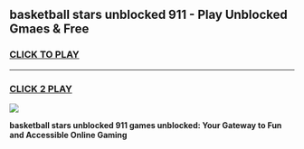 
## basketball stars unblocked 911 - Play Unblocked Gmaes & Free
<h3>
<a href="https://news.freeplayer.one?title=basketball_stars_unblocked_911&ref=16F">CLICK TO PLAY</a></h3>
<hr>

<h3>
<a href="https://news.freeplayer.one?title=basketball_stars_unblocked_911&ref=16F">CLICK 2 PLAY</a>
  
</h3>

<a href="https://news.freeplayer.one?title=basketball_stars_unblocked_911&ref=16F/"><img src="https://clearcache.store/games.png"></a>


**basketball stars unblocked 911 games unblocked: Your Gateway to Fun and Accessible Online Gaming**
